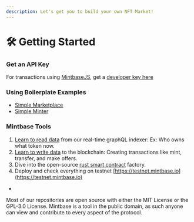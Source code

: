 ```yaml
---
description: Let's get you to build your own NFT Market!
---
```


# 🛠 Getting Started

### Get an API Key

For transactions using [MintbaseJS](write-data/mintbasejs.md), get a [developer key here](https://www.mintbase.io/developer)&#x20;

### Using Boilerplate Examples

* [Simple Marketplace](https://github.com/Mintbase/examples/blob/main/simple-marketplace)
* [Simple Minter](https://github.com/Mintbase/examples/blob/main/simple-minter)

### Mintbase Tools

1. [Learn to read data](read-data/) from our real-time graphQL indexer: Ex: Who owns what token now.
2. [Learn to write data](write-data/) to the blockchain: Creating transactions like mint, transfer, and make offers.
3. Dive into the open-source [rust smart contract](smart-contracts/) factory.
4. Deploy and check everything on testnet [https://testnet.mintbase.io](https://testnet.mintbase.io)



*



Most of our repositories are open source with either the MIT License or the GPL-3.0 License. Mintbase is a tool in the public domain, as such anyone can view and contribute to every aspect of the protocol.


